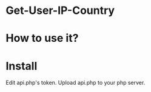 # Get-User-IP-Country
# How to use it?

# Install

Edit api.php's token.
Upload api.php to your php server.
